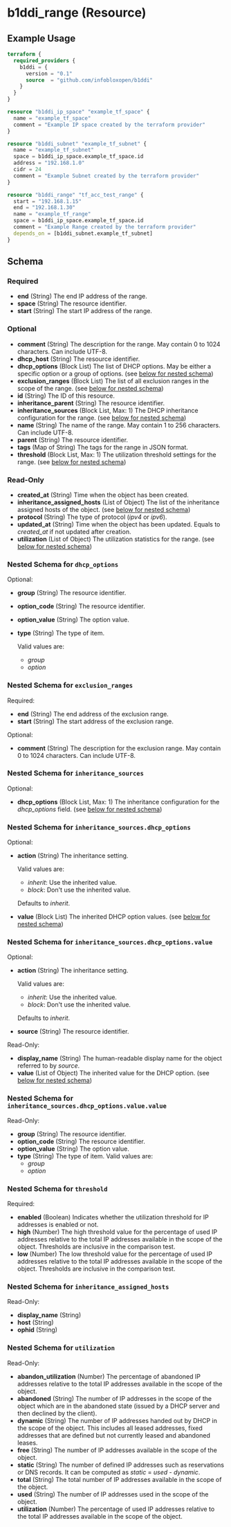 # b1ddi_range (Resource)

## Example Usage

```terraform
terraform {
  required_providers {
    b1ddi = {
      version = "0.1"
      source  = "github.com/infobloxopen/b1ddi"
    }
  }
}

resource "b1ddi_ip_space" "example_tf_space" {
  name = "example_tf_space"
  comment = "Example IP space created by the terraform provider"
}

resource "b1ddi_subnet" "example_tf_subnet" {
  name = "example_tf_subnet"
  space = b1ddi_ip_space.example_tf_space.id
  address = "192.168.1.0"
  cidr = 24
  comment = "Example Subnet created by the terraform provider"
}

resource "b1ddi_range" "tf_acc_test_range" {
  start = "192.168.1.15"
  end = "192.168.1.30"
  name = "example_tf_range"
  space = b1ddi_ip_space.example_tf_space.id
  comment = "Example Range created by the terraform provider"
  depends_on = [b1ddi_subnet.example_tf_subnet]
}
```

## Schema

### Required

- **end** (String) The end IP address of the range.
- **space** (String) The resource identifier.
- **start** (String) The start IP address of the range.

### Optional

- **comment** (String) The description for the range. May contain 0 to 1024 characters. Can include UTF-8.
- **dhcp_host** (String) The resource identifier.
- **dhcp_options** (Block List) The list of DHCP options. May be either a specific option or a group of options. (see [below for nested schema](#nestedblock--dhcp_options))
- **exclusion_ranges** (Block List) The list of all exclusion ranges in the scope of the range. (see [below for nested schema](#nestedblock--exclusion_ranges))
- **id** (String) The ID of this resource.
- **inheritance_parent** (String) The resource identifier.
- **inheritance_sources** (Block List, Max: 1) The DHCP inheritance configuration for the range. (see [below for nested schema](#nestedblock--inheritance_sources))
- **name** (String) The name of the range. May contain 1 to 256 characters. Can include UTF-8.
- **parent** (String) The resource identifier.
- **tags** (Map of String) The tags for the range in JSON format.
- **threshold** (Block List, Max: 1) The utilization threshold settings for the range. (see [below for nested schema](#nestedblock--threshold))

### Read-Only

- **created_at** (String) Time when the object has been created.
- **inheritance_assigned_hosts** (List of Object) The list of the inheritance assigned hosts of the object. (see [below for nested schema](#nestedatt--inheritance_assigned_hosts))
- **protocol** (String) The type of protocol (_ipv4_ or _ipv6_).
- **updated_at** (String) Time when the object has been updated. Equals to _created_at_ if not updated after creation.
- **utilization** (List of Object) The utilization statistics for the range. (see [below for nested schema](#nestedatt--utilization))

<a id="nestedblock--dhcp_options"></a>
### Nested Schema for `dhcp_options`

Optional:

- **group** (String) The resource identifier.
- **option_code** (String) The resource identifier.
- **option_value** (String) The option value.
- **type** (String) The type of item.

  Valid values are:
  * _group_
  * _option_


<a id="nestedblock--exclusion_ranges"></a>
### Nested Schema for `exclusion_ranges`

Required:

- **end** (String) The end address of the exclusion range.
- **start** (String) The start address of the exclusion range.

Optional:

- **comment** (String) The description for the exclusion range. May contain 0 to 1024 characters. Can include UTF-8.


<a id="nestedblock--inheritance_sources"></a>
### Nested Schema for `inheritance_sources`

Optional:

- **dhcp_options** (Block List, Max: 1) The inheritance configuration for the _dhcp_options_ field. (see [below for nested schema](#nestedblock--inheritance_sources--dhcp_options))

<a id="nestedblock--inheritance_sources--dhcp_options"></a>
### Nested Schema for `inheritance_sources.dhcp_options`

Optional:

- **action** (String) The inheritance setting.

  Valid values are:
  * _inherit_: Use the inherited value.
  * _block_: Don't use the inherited value.

  Defaults to _inherit_.
- **value** (Block List) The inherited DHCP option values. (see [below for nested schema](#nestedblock--inheritance_sources--dhcp_options--value))

<a id="nestedblock--inheritance_sources--dhcp_options--value"></a>
### Nested Schema for `inheritance_sources.dhcp_options.value`

Optional:

- **action** (String) The inheritance setting.

  Valid values are:
  * _inherit_: Use the inherited value.
  * _block_: Don't use the inherited value.

  Defaults to _inherit_.
- **source** (String) The resource identifier.

Read-Only:

- **display_name** (String) The human-readable display name for the object referred to by _source_.
- **value** (List of Object) The inherited value for the DHCP option. (see [below for nested schema](#nestedatt--inheritance_sources--dhcp_options--value--value))

<a id="nestedatt--inheritance_sources--dhcp_options--value--value"></a>
### Nested Schema for `inheritance_sources.dhcp_options.value.value`

Read-Only:

- **group** (String) The resource identifier.
- **option_code** (String) The resource identifier.
- **option_value** (String) The option value.
- **type** (String) The type of item.
  Valid values are:
  * _group_
  * _option_

<a id="nestedblock--threshold"></a>
### Nested Schema for `threshold`

Required:

- **enabled** (Boolean) Indicates whether the utilization threshold for IP addresses is enabled or not.
- **high** (Number) The high threshold value for the percentage of used IP addresses relative to the total IP addresses available in the scope of the object. Thresholds are inclusive in the comparison test.
- **low** (Number) The low threshold value for the percentage of used IP addresses relative to the total IP addresses available in the scope of the object. Thresholds are inclusive in the comparison test.


<a id="nestedatt--inheritance_assigned_hosts"></a>
### Nested Schema for `inheritance_assigned_hosts`

Read-Only:

- **display_name** (String)
- **host** (String)
- **ophid** (String)


<a id="nestedatt--utilization"></a>
### Nested Schema for `utilization`

Read-Only:

- **abandon_utilization** (Number) The percentage of abandoned IP addresses relative to the total IP addresses available in the scope of the object.
- **abandoned** (String) The number of IP addresses in the scope of the object which are in the abandoned state (issued by a DHCP server and then declined by the client).
- **dynamic** (String) The number of IP addresses handed out by DHCP in the scope of the object. This includes all leased addresses, fixed addresses that are defined but not currently leased and abandoned leases.
- **free** (String) The number of IP addresses available in the scope of the object.
- **static** (String) The number of defined IP addresses such as reservations or DNS records. It can be computed as _static_ = _used_ - _dynamic_.
- **total** (String) The total number of IP addresses available in the scope of the object.
- **used** (String) The number of IP addresses used in the scope of the object.
- **utilization** (Number) The percentage of used IP addresses relative to the total IP addresses available in the scope of the object.
